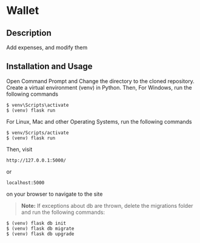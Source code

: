 # Wallet
## Description
Add expenses, and modify them
## Installation and Usage
Open Command Prompt and Change the directory to the cloned repository.
Create a virtual environment (venv) in Python. Then, 
For Windows, run the following commands
```
$ venv\Scripts\activate
$ (venv) flask run
``` 
For Linux, Mac and other Operating Systems, run the following commands
```
$ venv/Scripts/activate
$ (venv) flask run
``` 
Then, visit
```
http://127.0.0.1:5000/
```
or
```
localhost:5000
```
on your browser to navigate to the site

> **Note:** If exceptions about db are thrown, delete the migrations folder and run the following commands:
 ```
$ (venv) flask db init
$ (venv) flask db migrate
$ (venv) flask db upgrade
```
